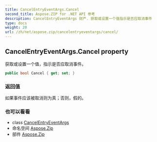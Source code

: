 ```yaml
---
title: CancelEntryEventArgs.Cancel
second_title: Aspose.ZIP for .NET API 参考
description: CancelEntryEventArgs 财产. 获取或设置一个值指示是否应取消事件
type: docs
weight: 20
url: /zh/net/aspose.zip/cancelentryeventargs/cancel/
---
```

## CancelEntryEventArgs.Cancel property

获取或设置一个值，指示是否应取消事件。

```csharp
public bool Cancel { get; set; }
```

### 返回值

如果事件应该被取消则为真；否则，假的。

### 也可以看看

* class [CancelEntryEventArgs](../)
* 命名空间 [Aspose.Zip](../../cancelentryeventargs/)
* 部件 [Aspose.Zip](../../../)


